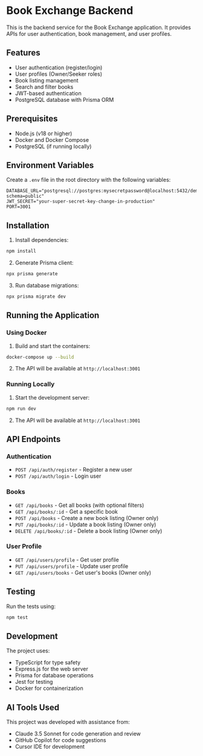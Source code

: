 # Book Exchange Backend

This is the backend service for the Book Exchange application. It provides APIs for user authentication, book management, and user profiles.

## Features

- User authentication (register/login)
- User profiles (Owner/Seeker roles)
- Book listing management
- Search and filter books
- JWT-based authentication
- PostgreSQL database with Prisma ORM

## Prerequisites

- Node.js (v18 or higher)
- Docker and Docker Compose
- PostgreSQL (if running locally)

## Environment Variables

Create a `.env` file in the root directory with the following variables:

```env
DATABASE_URL="postgresql://postgres:mysecretpassword@localhost:5432/demo_website?schema=public"
JWT_SECRET="your-super-secret-key-change-in-production"
PORT=3001
```

## Installation

1. Install dependencies:
```bash
npm install
```

2. Generate Prisma client:
```bash
npx prisma generate
```

3. Run database migrations:
```bash
npx prisma migrate dev
```

## Running the Application

### Using Docker

1. Build and start the containers:
```bash
docker-compose up --build
```

2. The API will be available at `http://localhost:3001`

### Running Locally

1. Start the development server:
```bash
npm run dev
```

2. The API will be available at `http://localhost:3001`

## API Endpoints

### Authentication

- `POST /api/auth/register` - Register a new user
- `POST /api/auth/login` - Login user

### Books

- `GET /api/books` - Get all books (with optional filters)
- `GET /api/books/:id` - Get a specific book
- `POST /api/books` - Create a new book listing (Owner only)
- `PUT /api/books/:id` - Update a book listing (Owner only)
- `DELETE /api/books/:id` - Delete a book listing (Owner only)

### User Profile

- `GET /api/users/profile` - Get user profile
- `PUT /api/users/profile` - Update user profile
- `GET /api/users/books` - Get user's books (Owner only)

## Testing

Run the tests using:
```bash
npm test
```

## Development

The project uses:
- TypeScript for type safety
- Express.js for the web server
- Prisma for database operations
- Jest for testing
- Docker for containerization

## AI Tools Used

This project was developed with assistance from:
- Claude 3.5 Sonnet for code generation and review
- GitHub Copilot for code suggestions
- Cursor IDE for development 